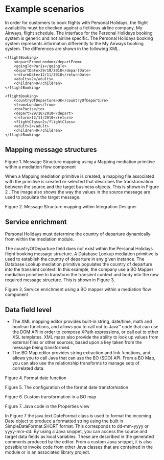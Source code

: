 <!-- image -->

# Example scenarios

In order for customers to book flights with Personal Holidays, the flight availability must be
checked against a fictitious airline company, My Airways, flight schedule. The interface for
the Personal Holidays booking system is generic and not airline specific. The Personal Holidays
booking system represents information differently to the My Airways booking system. The differences
are shown in the following XML.

```
<flightBooking>
	<departFrom>London</departFrom>
	<goingTo>Paris</goingTo>
	<departDate>29/10/2010</departDate>
	<returnDate>12/11/2010</returnDate>
	<adults>2</adults>
	<children>0</children>
</flightBooking>
```

```
<flightBooking>
	<countryOfDeparture>UK</countryOfDeparture>
	<from>London</from>
	<to>Paris</to>
	<depart>29/10/2010</depart>
	<return>12/11/2010</return>
	<flightClass>2</flightClass>
	<adult>2</adult>
	<children>0</children>
</flightBooking>
```

## Mapping message structures

Figure 1. Message Structure mapping using a Mapping mediation primitive within a mediation flow component

<!-- image -->

When a Mapping mediation
primitive is created, a mapping file associated with the primitive is created or selected that
describes the transformation between the source and the target business objects. This is shown in
Figure 2
. The image also shows
the way the values in the source message are used to populate the target message.

Figure 2. Message Structure mapping within Integration Designer

<!-- image -->

## Service enrichment

Personal Holidays must determine the country of departure dynamically from within the mediation
module.

The countryOfDeparture field does not exist within the Personal Holidays
flight booking message structure. A Database Lookup mediation primitive is used to establish the
country of departure in any given instance. The Database Lookup mediation primitive populates the
country of departure into the transient context. In this example, the company use a BO Mapper
mediation primitive to transform the transient context and body into the new required message
structure. This is shown in Figure 3.

Figure 3. Service enrichment using a BO mapper within a mediation flow component

<!-- image -->

## Data field level

- The XML mapping editor provides built-in string, date/time, math and boolean functions, and
allows you to call out to Java™ code that can use the DOM API
in order to compose XPath expressions, or call out to other XSL templates. XML maps also provide the
ability to look up values from external files or other sources, based upon a key taken from the
message being transformed.
- The BO Map editor provides string extraction and link functions, and allows you to call Java that can use the BO (SDO) API. From a BO Map, you can also
use the relationship transforms to manage sets of correlated data.

Figure 4.  Format date function

<!-- image -->

Figure 5.  The configuration of the format date transformation

<!-- image -->

Figure 6.  Custom transformation in a BO map

<!-- image -->

Figure 7. 
Java code in the Properties view

<!-- image -->

In Figure 7
 the
java.text.DateFormat class is used to format the incoming
Date object to produce a formatted string using the built in
SimpleDateFormat.SHORT format. This corresponds to dd-mm-yyyy or yyyy-mm-dd.
By using a Java snippet, you can access the source and target
data fields as local variables. These are described in the generated comments produced by the
editor. From a custom Java snippet, it is also possible to
invoke code from other Java classes that are contained in the
module or in an associated library project.